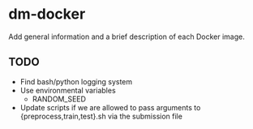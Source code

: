 # dm-docker
Add general information and a brief description of each Docker image.

## TODO
- Find bash/python logging system
- Use environmental variables
	- RANDOM_SEED
- Update scripts if we are allowed to pass arguments to {preprocess,train,test}.sh via the submission file
